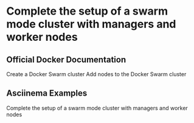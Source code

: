 # Complete the setup of a swarm mode cluster with managers and worker nodes

## Official Docker Documentation
Create a Docker Swarm cluster
Add nodes to the Docker Swarm cluster

## Asciinema Examples
Complete the setup of a swarm mode cluster with managers and worker nodes
